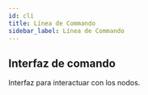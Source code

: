 ```yaml
---
id: cli
title: Línea de Commando
sidebar_label: Línea de Commando
---
```


## Interfaz de comando 

Interfaz para interactuar con los nodos.